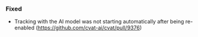 ### Fixed

- Tracking with the AI model was not starting automatically after being re-enabled
  (<https://github.com/cvat-ai/cvat/pull/9376>)

